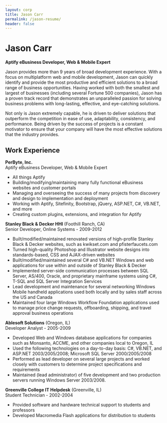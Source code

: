 ```yaml
---
layout: corp
title: Jason Carr
permalink: /jason-resume/
header: false
---
```


# Jason Carr #
**Aptify eBusiness Developer, Web & Mobile Expert**

Jason provides more than 9 years of broad development experience. With a focus on multiplatform web and mobile development, Jason can quickly identify and provide the most productive and efficient solutions to a broad range of business opportunities. Having worked with both the smallest and largest of businesses (including several Fortune 500 companies), Jason has a proven track record that demonstrates an unparalleled passion for solving business problems with long-lasting, effective, and eye-catching solutions.

Not only is Jason extremely capable, he is driven to deliver solutions that outperform the competition in ease of use, adaptability, consistency, and performance. Being driven by the success of projects is a constant motivator to ensure that your company will have the most effective solutions that the industry provides.

## Work Experience ##

**PerByte, Inc.**  
Aptify eBusiness Developer, Web & Mobile Expert

- All things Aptify
 - Building/modifying/maintaining many fully functional eBusiness websites and customer portals
 - Managing and overseeing the success of many projects from discovery and design to implementation and deployment
 - Working with Aptify, Sitefinity, Bootstrap, jQuery, ASP.NET, C#, VB.NET, and more
 - Creating custom plugins, extensions, and integration for Aptify

**Stanley Black & Decker HHI** (Foothill Ranch, CA)  
Senior Developer, Online Systems - 2009-2012

- Built/modified/maintained renovated versions of high-profile Stanley Black & Decker websites, such as kwikset.com and pfisterfaucets.com
- Turned high-quality Photoshop and Illustrator website designs into standards-based, CSS and AJAX-driven websites
- Built/modified/maintained several C# and VB.NET Windows and web applications for use within and outside of Stanley Black & Decker
- Implemented server-side communication processes between SQL Server, AS/400, Oracle, and proprietary mainframe systems using C#, T-SQL and SQL Server Integration Services
- Lead development and maintenance for several networking Windows Mobile handheld applications used both locally and by sales staff across the US and Canada
- Maintained four large Windows Workflow Foundation applications used to manage price change requests, offboarding, shipping, and travel approval business operations

**Ablesoft Solutions** (Oregon, IL)  
Developer Analyst - 2005-2009

- Developed Web and Windows database applications for companies such as Monsanto, ACCME, and other companies local to Oregon, IL
- Used the following technologies on a day-to-day basis: C#, VB.NET, and ASP.NET 2003/2005/2008; Microsoft SQL Server 2000/2005/2008
- Performed as lead developer on several large projects and worked closely with customers to determine project specifications and requirements
- Maintained (lead administrator) of five development and two production servers running Windows Server 2003/2008.

**Greenville College IT Helpdesk** (Greenville, IL)  
Student Technician - 2002-2004

- Provided software and hardware technical support to students and professors
- Developed Macromedia Flash applications for distribution to students

